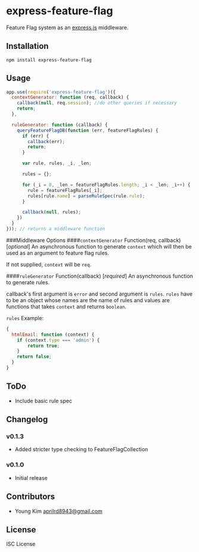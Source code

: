 # express-feature-flag

Feature Flag system as an [express.js]( https://github.com/visionmedia/express ) middleware.

## Installation

```
npm install express-feature-flag
```

## Usage

```javascript
app.use(require('express-feature-flag')({
  contextGenerator: function (req, callback) {
    callback(null, req.session); //do other queries if necessary
    return;
  },

  ruleGenerator: function (callback) {
    queryFeatureFlagDB(function (err, featureFlagRules) {
      if (err) {
        callback(err);
        return;
      }

      var rule, rules, _i, _len;

      rules = {};

      for (_i = 0, _len = featureFlagRules.length; _i < _len; _i++) {
        rule = featureFlagRules[_i];
        rules[rule.name] = parseRuleSpec(rule.rule);
      }

      callback(null, rules);
    })
  }
})); // returns a middleware function
```

###Middleware Options
####`contextGenerator` Function(req, callback) [_optional_]
An asynchronous function to generate `context` which will then be used as an argument to feature flag rules.

If not supplied, `context` will be `req`.

####`ruleGenerator` Function(callback) [_required_]
An asynchronous function to generate rules.

callback's first argument is `error` and second argument is `rules`. `rules` have to be an object whose names are the name of rules and values are functions that takes `context` and returns `boolean`.

`rules` Example:
```javascript
{
  htmlEmail: function (context) {
    if (context.type === 'admin') {
        return true;
    }
    return false;
  }
}
```
## ToDo
- Include basic rule spec

## Changelog

### v0.1.3
- Added stricter type checking to FeatureFlagCollection

### v0.1.0
- Initial release

## Contributors

- Young Kim <aprilrd8943@gmail.com>

## License
ISC License
